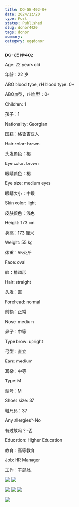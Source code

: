 ```yaml
---
title: DO-GE-402-0+
date: 2024/12/20
type: Post
status: Published
slug: donor4020
tags: donor
summary: 
category: eggdonor
---
```


__DO\-GE №402__

Age: 22 years old

年龄：22 岁

ABO blood type, rH blood type: 0\+

ABO血型，rH血型：0\+

Children: 1

孩子：1

Nationality: Georgian

国籍：格鲁吉亚人

Hair color: brown

头发颜色：褐

Eye color: brown

眼睛颜色：褐

Eye size: medium eyes

眼睛大小：中眼

Skin color: light

皮肤颜色：浅色

Height: 173 cm

身高：173 厘米

Weight: 55 kg

体重：55公斤

Face: oval

脸：椭圆形

Hair: straight

头发：直

Forehead: normal

前额：正常

Nose: medium

鼻子：中等

Type brow: upright

弓型：直立

Ears: medium

耳朵：中等

Type: M

型号：M

Shoes size: 37

鞋尺码：37

Any allergies?\-No

有过敏吗？\-否

Education: Higher Education

教育：高等教育

Job: HR Manager

工作：干部处、

![](media/c4caf4d5_01_140327.png)  ![](media/c4caf4d5_02_140327.png)

![](media/c4caf4d5_03_140327.png)  ![](media/c4caf4d5_04_140327.png)  ![](media/c4caf4d5_05_140327.png)

![](media/c4caf4d5_06_140327.png)